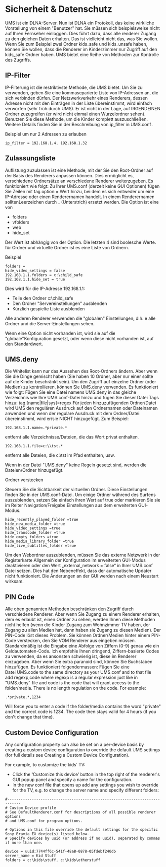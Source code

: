 # Sicherheit & Datenschutz

UMS ist ein DLNA-Server. Nun ist DLNA ein Protokoll, das keine wirkliche Vorstellung von einem "Benutzer" hat. Sie müssen sich beispielsweise nicht auf Ihren Fernseher einloggen. Dies führt dazu, dass alle renderer Zugang zu den gleichen Daten erhalten. Das ist vielleicht nicht das, was Sie wollen. Wenn Sie zum Beispiel zwei Ordner kids_safe und kids_unsafe haben, können Sie wollen, dass die Renderer im Kinderzimmer nur Zugriff auf den kids_safe Ordner haben. UMS bietet eine Reihe von Methoden zur Kontrolle des Zugriffs. 

## IP-Filter

IP-Filterung ist die restriktivste Methode, die UMS bietet. Um Sie zu verwenden, geben Sie eine kommaseparierte Liste von IP-Adressen an, die sich verbinden dürfen. Der Netzwerkverkehr eines Renderers, dessen Adresse nicht mit den Einträgen in der Liste übereinstimmt, wird einfach verworfen (sehr früh durch UMS). Er ist nicht in der Lage, auf IRGENDEINEN Ordner zuzugreifen (er wird nicht einmal einen Wurzelordner sehen). Benutzen Sie diese Methode, um die Kinder komplett auszuschließen. Weitere Details finden Sie in der Beschreibung von ip_filter in UMS.conf .

Beispiel um nur 2 Adressen zu erlauben

```
ip_filter = 192.168.1.4, 192.168.1.32
```

## Zulassungsliste

Auflistung zuzulassen ist eine Methode, mit der Sie den Root-Ordner auf der Basis des Renderers anpassen können. Dies ermöglicht es, verschiedene Ordnersätze an verschiedene Renderer weiterzugeben. Es funktioniert wie folgt: Zu Ihrer UMS.conf (derzeit keine GUI Optionen) fügen Sie Zeilen mit tag.option = Wert hinzu, bei dem es sich entweder um eine IP-Adresse oder einen Renderernamen handelt. In einem Renderernamen solltenLeerzeichen durch  _ (Unterstrich) ersetzt werden. Die Option ist eine von

- folders
- vfolders
- web
- hide_set

Der Wert ist abhängig von der Option. Die letzten 4 sind boolesche Werte. für Ordner und virtuelle Ordner ist es eine Liste von Ordnern.

Beispiel

```
folders = 
hide_video_settings = false
192.168.1.1.folders = c:\child_safe
192.168.1.1.hide_set = true
```

Dies wird für die IP-Adresse 192.168.1.1:

- Teile den Ordner c:\child_safe
- Den Ordner "Servereinstellungen" ausblenden
- Kürzlich gespielte Liste ausblenden

Alle anderen Renderer verwenden die "globalen" Einstellungen, d.h. e alle Ordner und die Server-Einstellungen sehen.

Wenn eine Option nicht vorhanden ist, wird sie auf die "globale"Konfiguration gesetzt, oder wenn diese nicht vorhanden ist, auf den Standardwert.

## UMS.deny

Die Whitelist kann nur das Aussehen des Root-Ordners ändern. Aber wenn Sie die Dinge gemischt haben (Sie haben 10 Ordner, aber nur einer sollte auf die Kinder beschränkt sein). Um den Zugriff auf einzelne Ordner (oder Medien) zu kontrollieren, können Sie UMS.deny verwenden. Es funktioniert wie folgt: Fügen Sie eine Datei namens UMS.deny in das gleiche Verzeichnis wie Ihre UMS.conf-Datei hinzu und fügen Sie dieser Datei Tags hinzu: tag.[name|file|sys]=regex Für jeden hinzuzufügenden Ordner/Datei wird UMS den regulären Ausdruck auf den Ordnernamen oder Dateinamen anwenden und wenn der reguläre Ausdruck mit dem Ordner/Datei übereinstimmt, wird er/sie NICHT hinzugefügt. Zum Beispiel:
```
192.168.1.1.name=.*private.*
```

entfernt alle Verzeichnisse/Dateien, die das Wort privat enthalten.
```
192.168.1.1.file=c:\\tst.*
```

entfernt alle Dateien, die c:\tst im Pfad enthalten, usw.

Wenn in der Datei "UMS.deny" keine Regeln gesetzt sind, werden die Dateien/Ordner hinzugefügt.

Ordner verstecken

Steuern Sie die Sichtbarkeit der virtuellen Ordner. Diese Einstellungen finden Sie in der UMS.conf-Datei. Um einige Ordner während des Surfens auszublenden, setzen Sie einfach ihren Wert auf true oder markieren Sie sie im Reiter Navigation/Freigabe Einstellungen aus dem erweiterten GUI-Modus.

```
hide_recently_played_folder =true
hide_new_media_folder =true
hide_video_settings =true
hide_transcode_folder =true
hide_empty_folders =true
hide_media_library_folder =true
hide_live_subtitles_folder =true
```

Um den Webordner auszublenden, müssen Sie das externe Netzwerk in der Registerkarte Allgemein der Konfiguration im erweiterten GUI-Modus deaktivieren oder den Wert „external_network = false“ in Ihrer UMS.conf Datei setzen. Dies hat den Nebeneffekt, dass der automatische Updater nicht funktioniert. Die Änderungen an der GUI werden nach einem Neustart wirksam.

## PIN Code

Alle oben genannten Methoden beschränken den Zugriff durch verschiedene Renderer. Aber wenn Sie Zugang zu einem Renderer erhalten, dem es erlaubt ist, einen Ordner zu sehen, werden Ihnen diese Methoden nicht helfen (wenn die Kinder Zugang zum Wohnzimmer TV haben, der Zugang zu allen Medien hat, dann haben sie Zugang zu diesen Medien). Der PIN-Code löst dieses Problem. Sie können Ordner/Medien hinter einem PIN-Code verstecken, den Sie VOM Renderer aus eingeben müssen. Standardmäßig ist die Eingabe eine Abfolge von Ziffern (0-9) genau wie ein Geldautomaten-Code. Ich empfehle Ihnen dringend, Ziffern-basierte Codes zu verwenden, da es ansonsten schwierig ist, diese im Renderer einzugeben. Aber wenn Sie extra paranoid sind, können Sie Buchstaben hinzufügen. Es funktioniert folgendermassen: Fügen Sie eine Datei UMS.code to the same directory as your UMS.conf and to that file add regexp,code where regexp is a regular expression just like in "UMS.deny" file and code is the code that will grant access to the folder/media. There is no length regulation on the code. For example:
```
.*private.*,1234
```

Will force you to enter a code if the folder/media contains the word "private" and the correct code is 1234. The code then stays valid for 4 hours (if you don't change that time).

## Custom Device Configuration

Any configuration property can also be set on a per-device basis by creating a custom device configuration to override the default UMS settings (for full details see Creating a Custom Device Configuration).

For example, to customize the kids' TV:
- Click the 'Customize this device' button in the top right of the renderer's GUI popup panel and specify a name for the configuration.
- In the new conf file that opens up add any settings you wish to override for the TV, e.g. to change the server name and specify different folders:
```
#----------------------------------------------------------------------------
# Custom Device profile
# See DefaultRenderer.conf for descriptions of all possible renderer options
# and UMS.conf for program options.

# Options in this file override the default settings for the specific Sony Bravia EX device(s) listed below.
# Specify devices by uuid (or address if no uuid), separated by commas if more than one.

device = uuid:7744ff6c-541f-48a8-0878-05fdebf240db
server_name = Kid Stuff
folders = c:\kids\stuff, c:\kids\otherstuff
```
